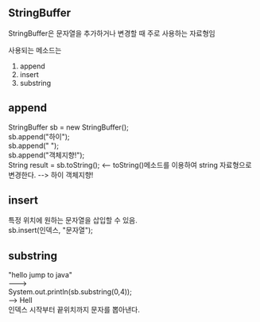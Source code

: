 StringBuffer
--------------
StringBuffer은 문자열을 추가하거나 변경할 때 주로 사용하는 자료형임  

사용되는 메소드는
1. append
2. insert
3. substring

append
--------------
StringBuffer sb = new StringBuffer();  
sb.append("하이");  
sb.append(" ");  
sb.append("객체지향!");  
String result = sb.toString(); <-- toString()메소드를 이용하여 string 자료형으로 변경한다.
--> 하이 객체지향!  

insert
------------
특정 위치에 원하는 문자열을 삽입할 수 있음.  
sb.insert(인덱스, "문자열");

substring
-------------
"hello jump to java"  
--->  
System.out.println(sb.substring(0,4));  
--> Hell  
인덱스 시작부터 끝위치까지 문자를 뽑아낸다.